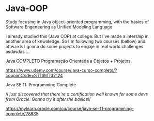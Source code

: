# Java-OOP
Study focusing in Java object-oriented programming, with the basics of Software Engeneering as Unified Modeling Language

I already studied this (Java OOP) at college. But I've made a intership in another area of knwoledge.
So I'm following two courses (bellow) and aftwards I gonna do some projects to engaje in real world challenges asdasdas ...


Java COMPLETO Programação Orientada a Objetos + Projetos

https://www.udemy.com/course/java-curso-completo/?couponCode=ST14MT32124


Java SE 11: Programming Complete

/*I just discovered that there're a certification well known for some devs from Oracle. Gonna try it after the basics!*/

https://mylearn.oracle.com/ou/course/java-se-11-programming-complete/78835
